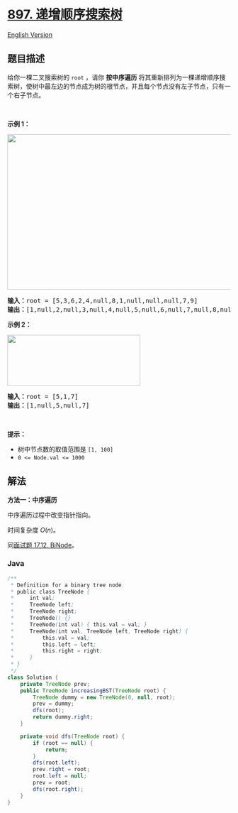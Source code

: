 # [897. 递增顺序搜索树](https://leetcode.cn/problems/increasing-order-search-tree)

[English Version](/solution/0800-0899/0897.Increasing%20Order%20Search%20Tree/README_EN.md)

## 题目描述

<!-- 这里写题目描述 -->

<p>给你一棵二叉搜索树的<meta charset="UTF-8" />&nbsp;<code>root</code>&nbsp;，请你 <strong>按中序遍历</strong> 将其重新排列为一棵递增顺序搜索树，使树中最左边的节点成为树的根节点，并且每个节点没有左子节点，只有一个右子节点。</p>

<p>&nbsp;</p>

<p><strong>示例 1：</strong></p>
<img alt="" src="https://fastly.jsdelivr.net/gh/doocs/leetcode@main/solution/0800-0899/0897.Increasing%20Order%20Search%20Tree/images/ex1.jpg" style="height: 350px; width: 600px;" />
<pre>
<strong>输入：</strong>root = [5,3,6,2,4,null,8,1,null,null,null,7,9]
<strong>输出：</strong>[1,null,2,null,3,null,4,null,5,null,6,null,7,null,8,null,9]
</pre>

<p><strong>示例 2：</strong></p>
<img alt="" src="https://fastly.jsdelivr.net/gh/doocs/leetcode@main/solution/0800-0899/0897.Increasing%20Order%20Search%20Tree/images/ex2.jpg" style="height: 114px; width: 300px;" />
<pre>
<strong>输入：</strong>root = [5,1,7]
<strong>输出：</strong>[1,null,5,null,7]
</pre>

<p>&nbsp;</p>

<p><strong>提示：</strong></p>

<ul>
	<li>树中节点数的取值范围是 <code>[1, 100]</code></li>
	<li><code>0 &lt;= Node.val &lt;= 1000</code></li>
</ul>

## 解法

**方法一：中序遍历**

中序遍历过程中改变指针指向。

时间复杂度 $O(n)$。

同[面试题 17.12. BiNode](/lcci/17.12.BiNode/README.md)。

### **Java**

```java
/**
 * Definition for a binary tree node.
 * public class TreeNode {
 *     int val;
 *     TreeNode left;
 *     TreeNode right;
 *     TreeNode() {}
 *     TreeNode(int val) { this.val = val; }
 *     TreeNode(int val, TreeNode left, TreeNode right) {
 *         this.val = val;
 *         this.left = left;
 *         this.right = right;
 *     }
 * }
 */
class Solution {
    private TreeNode prev;
    public TreeNode increasingBST(TreeNode root) {
        TreeNode dummy = new TreeNode(0, null, root);
        prev = dummy;
        dfs(root);
        return dummy.right;
    }

    private void dfs(TreeNode root) {
        if (root == null) {
            return;
        }
        dfs(root.left);
        prev.right = root;
        root.left = null;
        prev = root;
        dfs(root.right);
    }
}
```
